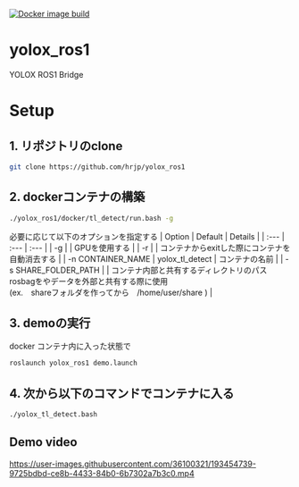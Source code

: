 [![Docker image build](https://github.com/hrjp/yolox_ros1/actions/workflows/yolox-tl_detect-image-build.yml/badge.svg)](https://github.com/hrjp/yolox_ros1/actions/workflows/yolox-tl_detect-image-build.yml)
# yolox_ros1
YOLOX ROS1 Bridge

# Setup
## 1. リポジトリのclone
```bash
git clone https://github.com/hrjp/yolox_ros1
```

## 2. dockerコンテナの構築
```bash
./yolox_ros1/docker/tl_detect/run.bash -g
```
必要に応じて以下のオプションを指定する
| Option | Default | Details |
| :--- | :--- | :--- |
| -g | | GPUを使用する |
| -r | | コンテナからexitした際にコンテナを自動消去する | 
| -n CONTAINER_NAME | yolox_tl_detect | コンテナの名前 |
| -s SHARE_FOLDER_PATH | | コンテナ内部と共有するディレクトリのパス<br>rosbagをやデータを外部と共有する際に使用<br>(ex.　shareフォルダを作ってから　/home/user/share ) |

## 3. demoの実行
docker コンテナ内に入った状態で
```bash
roslaunch yolox_ros1 demo.launch
```

## 4. 次から以下のコマンドでコンテナに入る
```bash
./yolox_tl_detect.bash
```

## Demo video
https://user-images.githubusercontent.com/36100321/193454739-9725bdbd-ce8b-4433-84b0-6b7302a7b3c0.mp4

